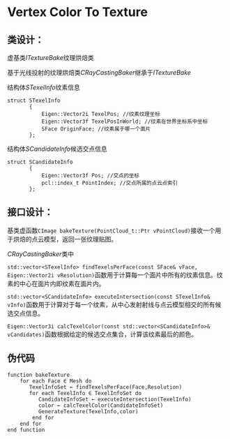 # Vertex Color To Texture
## 类设计：
虚基类*ITextureBake*纹理烘焙类

基于光线投射的纹理烘焙类*CRayCastingBaker*继承于*ITextureBake*
 

 结构体*STexelInfo*纹素信息
 ```
 struct STexelInfo
		{
			Eigen::Vector2i TexelPos; //纹素纹理坐标
			Eigen::Vector3f TexelPosInWorld; //纹素在世界坐标系中坐标
			SFace OriginFace; //纹素属于哪一个面片
		};
```

结构体*SCandidateInfo*候选交点信息
 ```
 struct SCandidateInfo
		{
			Eigen::Vector3f Pos; //交点的坐标
			pcl::index_t PointIndex; //交点所属的点云点索引
		};
```
## 接口设计：
基类虚函数`CImage bakeTexture(PointCloud_t::Ptr vPointCloud)`接收一个用于烘焙的点云模型，返回一张纹理贴图。

*CRayCastingBaker*类中

`std::vector<STexelInfo> findTexelsPerFace(const SFace& vFace, Eigen::Vector2i vResolution)`函数用于计算每一个面片中所有的纹素信息。纹素的中心在面片内即纹素在面片内。

`std::vector<SCandidateInfo> executeIntersection(const STexelInfo& vInfo)`函数用于计算对于每一个纹素，从中心发射射线与点云模型相交的所有候选交点信息。

`Eigen::Vector3i calcTexelColor(const std::vector<SCandidateInfo>& vCandidates)`函数根据给定的候选交点集合，计算该纹素最后的颜色。


## 伪代码
```
function bakeTexture
    for each Face ∈ Mesh do
       TexelInfoSet ← findTexelsPerFace(Face,Resolution)
       for each TexelInfo ∈ TexelInfoSet do
          CandidateInfoSet ← executeIntersection(TexelInfo)
          color ← calcTexelColor(CandidateInfoSet)
          GenerateTexture(TexelInfo,color)
        end for 
    end for
end function
```



